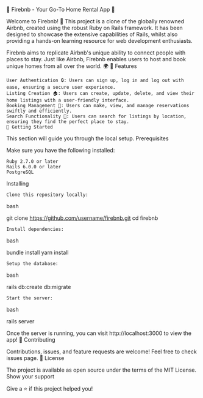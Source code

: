 🏡 Firebnb - Your Go-To Home Rental App 🏡

Welcome to Firebnb! 🚀 This project is a clone of the globally renowned Airbnb, created using the robust Ruby on Rails framework. It has been designed to showcase the extensive capabilities of Rails, whilst also providing a hands-on learning resource for web development enthusiasts.

Firebnb aims to replicate Airbnb's unique ability to connect people with places to stay. Just like Airbnb, Firebnb enables users to host and book unique homes from all over the world. 🌍
🔑 Features

    User Authentication 🔒: Users can sign up, log in and log out with ease, ensuring a secure user experience.
    Listing Creation 🏠: Users can create, update, delete, and view their home listings with a user-friendly interface.
    Booking Management 📅: Users can make, view, and manage reservations swiftly and efficiently.
    Search Functionality 🔎: Users can search for listings by location, ensuring they find the perfect place to stay.
    🚀 Getting Started

This section will guide you through the local setup.
Prerequisites

Make sure you have the following installed:

    Ruby 2.7.0 or later
    Rails 6.0.0 or later
    PostgreSQL

Installing

    Clone this repository locally:

bash

git clone https://github.com/username/firebnb.git
cd firebnb

    Install dependencies:

bash

bundle install
yarn install

    Setup the database:

bash

rails db:create db:migrate

    Start the server:

bash

rails server

Once the server is running, you can visit http://localhost:3000 to view the app!
🤝 Contributing

Contributions, issues, and feature requests are welcome! Feel free to check issues page.
📜 License

The project is available as open source under the terms of the MIT License.
Show your support

Give a ⭐️ if this project helped you!
